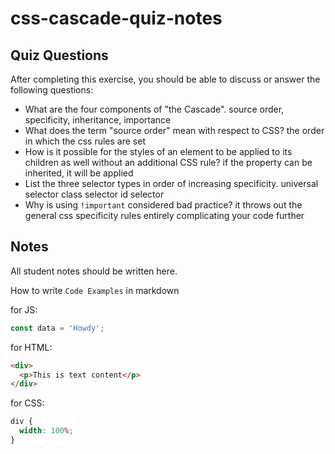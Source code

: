 # css-cascade-quiz-notes

## Quiz Questions

After completing this exercise, you should be able to discuss or answer the following questions:

- What are the four components of "the Cascade".
  source order, specificity, inheritance, importance
- What does the term "source order" mean with respect to CSS?
  the order in which the css rules are set
- How is it possible for the styles of an element to be applied to its children as well without an additional CSS rule?
  if the property can be inherited, it will be applied
- List the three selector types in order of increasing specificity.
  universal selector class selector id selector
- Why is using `!important` considered bad practice?
  it throws out the general css specificity rules entirely complicating your code further

## Notes

All student notes should be written here.

How to write `Code Examples` in markdown

for JS:

```javascript
const data = 'Howdy';
```

for HTML:

```html
<div>
  <p>This is text content</p>
</div>
```

for CSS:

```css
div {
  width: 100%;
}
```
